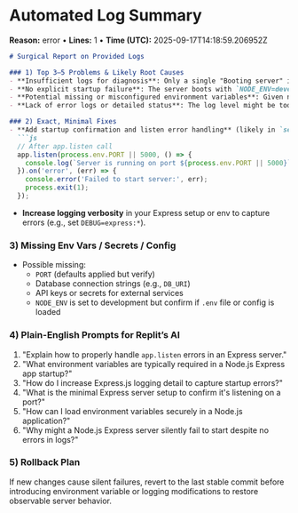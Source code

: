 # Automated Log Summary

**Reason:** error • **Lines:** 1 • **Time (UTC):** 2025-09-17T14:18:59.206952Z

<!-- fingerprint:5a4efbfea9c0 -->

```markdown
# Surgical Report on Provided Logs

### 1) Top 3–5 Problems & Likely Root Causes
- **Insufficient logs for diagnosis**: Only a single "Booting server" informational message is present; no errors or warnings shown.
- **No explicit startup failure**: The server boots with `NODE_ENV=development` and `PORT=5000`, but there is no confirmation of successful listening.
- **Potential missing or misconfigured environment variables**: Given no errors, the system may silently fail later due to missing secrets or configs.
- **Lack of error logs or detailed status**: The log level might be too restrictive, hiding important runtime errors.

### 2) Exact, Minimal Fixes
- **Add startup confirmation and listen error handling** (likely in `server.js` or `index.js`):
  ```js
  // After app.listen call
  app.listen(process.env.PORT || 5000, () => {
    console.log(`Server is running on port ${process.env.PORT || 5000}`);
  }).on('error', (err) => {
    console.error('Failed to start server:', err);
    process.exit(1);
  });
  ```
- **Increase logging verbosity** in your Express setup or env to capture errors (e.g., set `DEBUG=express:*`).

### 3) Missing Env Vars / Secrets / Config
- Possible missing:  
  - `PORT` (defaults applied but verify)
  - Database connection strings (e.g., `DB_URI`)
  - API keys or secrets for external services
  - `NODE_ENV` is set to development but confirm if `.env` file or config is loaded

### 4) Plain-English Prompts for Replit’s AI
1. "Explain how to properly handle `app.listen` errors in an Express server."
2. "What environment variables are typically required in a Node.js Express app startup?"
3. "How do I increase Express.js logging detail to capture startup errors?"
4. "What is the minimal Express server setup to confirm it's listening on a port?"
5. "How can I load environment variables securely in a Node.js application?"
6. "Why might a Node.js Express server silently fail to start despite no errors in logs?"

### 5) Rollback Plan
If new changes cause silent failures, revert to the last stable commit before introducing environment variable or logging modifications to restore observable server behavior.
```
